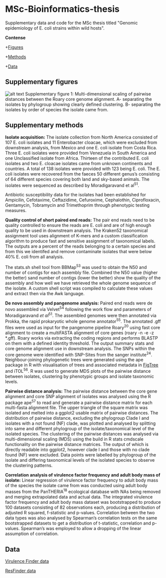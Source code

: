 # MSc-Bioinformatics-thesis
Supplementary data and code for the MSc thesis titled "Genomic  epidemiology of E. coli strains within wild hosts".

**Contense**

  +[Figures](https://github.com/Lamm-a/MSc-Bioinformatics-thesis#supplementary-figures)
  
  +[Methods](https://github.com/Lamm-a/MSc-Bioinformatics-thesis#supplementary-methods)
  
  +[Data](https://github.com/Lamm-a/MSc-Bioinformatics-thesis#data)

Supplementary figures
------------------------------------------------------------------------------
![alt text](https://github.com/Lamm-a/MSc-Bioinformatics-thesis/blob/master/supplementary%20figure%201.png)
Supplementary figure 1: Multi-dimensional scaling of pairwise distances between the Roary core genome alignment. A- separating the isolates by phylogroup showing clearly defined clustering. B- separating the isolates by order of species the isolate came from.

Supplementary methods
------------------------------------------------------
**Isolate acquisition:** The isolate collection from North America consisted of 107 E. coli isolates and 11 Enterobacter cloacae, which were excluded from downstream analysis, from Mexico and one E. coli isolate from Costa Rica. Three E. coli isolates were provided from Venezuela in South America and one Unclassified isolate from Africa. Thirteen of the contributed E. coli isolates and two E. cloacae isolates came from unknown continents and countries. A total of 138 isolates were provided with 123 being E. coli. The E. coli isolates were recovered from the faeces 50 different genus’s consisting of 64 different species covering both land and sky-based animals. The isolates were sequenced as described by Moradigaravand et al<sup>51</sup>.

Antibiotic susceptibility data for the isolates had been established for Ampicilin, Cefotaxime, Ceftazidime, Cefuroxime, Cephalothin, Ciprofloxacin, Gentamycin, Tobramycin and Trimethoprim through phenotypic testing measures. 

**Quality control of short paired end reads:** The pair end reads need to be quality controlled to ensure the reads are E. coli and are of high enough quality to be used in downstream analysis. The Kraken52 taxonomical assignment tool uses alignment of K-mers and a custom classification algorithm to produce fast and sensitive assignment of taxonomical labels. The outputs are a percent of the reads belonging to a certain species and from this we identifed and remove contaminate isolates that were below 40% E. coli from all analysis.

The stats.sh shell tool from BBMap<sup>53</sup> was used to obtain the N50 and number of contigs for each assembly file. Combined the N50 value (higher the better) sand number of contigs (lower the better) show the quality of the assembly and how well we have retrieved the whole genome sequence of the isolate. A custom shell script was compiled to calculate these values and extract then via the Awk language.

**De novo assembly and pangenome analysis:**  Paired end reads were de novo assembled via Velvet<sup>54</sup> following the work flow and parameters of Moradigaravand *et al*<sup>51</sup>. The assembled genomes were then annotated via Prokka, the rapid prokaryotic whole genome annotator<sup>55</sup>. The annotated .gff files were used as input for the pangenome pipeline Roary<sup>20</sup> using fast core alignment to create a multiFASTA alignment of core genes (roary -n -e -z  *.gff). Roary works via extracting the coding regions and performs BLASTP on them with a defined identity threshold. The output summary stats and core genome alignment use in downstream analysis. The SNPs within the core genome were identified with SNP-Sites from the sanger institute<sup>24</sup>. Neighbour-joining phylogenetic trees were generated using the ape package in R with visualisation of trees and associated metadata in [FigTree](http://tree.bio.ed.ac.uk/software/figtree/) and iTOL<sup>56</sup>. R was used to generate MDS plots of the pairwise distance between isolates, clustering by phenotypic groups and isolate taxonomic levels.

**Pairwise distance analysis:** The pairwise distance between the core gene alignment and core SNP alignment of isolates was analysed using the R package ape<sup>57</sup> to read  and generate a pairwise distance matrix for each multi-fasta alignment file. The upper triangle of the square matrix was isolated and melted into a ggplot2 usable matrix of pairwise distances. The distribution of pairwise distance, excluding the phylogroup Clade I and isolates with a not found (NF) clade, was plotted and analysed by splitting into same and different phylogroup of the isolate/taxonomical level of the isolated species. The clustering of the pairwise distances was analysed via multi-dimensional scaling (MDS) using the build in R stats cmdscale functionality on the pairwise distance matrices. The output of which is directly readable into ggplot2, however clade I and those with no clade found (NF) were excluded. Data points were labelled by phylogroup of the isolate and differing taxonomical levels of the isolated species to observe the clustering patterns.

**Correlation analysis of virulence factor frequency and adult body mass of isolate:** Linear regression of virulence factor frequency to adult body mass of the species the isolate came from was conducted using adult body masses from the PanTHERIA<sup>18</sup> ecological database with NAs being removed and merging extrapolated data and actual data. The integrated virulence factor frequency and adult body mass dataset was bootstrapped to produce 100 datasets consisting of 82 observations each,  producing a distribution of adjusted R squared, f-statistic and p-values. Correlation between the two data types was also analysed by Spearman’s correlation tests on the same bootstrapped datasets to get a distribution of t-statistic, correlation and p-values. Spearman’s was employed to allow a dropping of the linear assumption of correlation.

Data
---------------
[Virulence Finder data](https://github.com/Lamm-a/MSc-Bioinformatics-thesis/blob/master/ResFinder_binary_gene_frequency_perIsolate.csv)

[ResFinder data](https://github.com/Lamm-a/MSc-Bioinformatics-thesis/blob/master/Vir_freq_grouped_PerIsolate_orderd_withHomo.csv)
